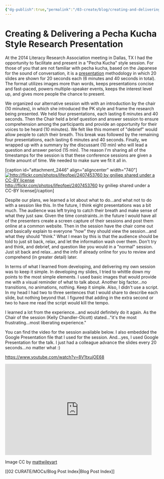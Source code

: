 ```yaml
---
{"dg-publish":true,"permalink":"/03-create/blog/creating-and-delivering-a-pecha-kucha-style-research-presentation/","title":"Creating & Delivering a Pecha Kucha Style Research Presentation","tags":["google-presentation","lra","research"]}
---
```


# Creating & Delivering a Pecha Kucha Style Research Presentation

At the 2014 Literacy Research Association meeting in Dallas, TX I had the opportunity to facilitate and present in a "Pecha Kucha" style session. For those of you that are not familiar with pecha kucha, based on the Japanese for the sound of conversation, it is a [presentation](http://en.wikipedia.org/wiki/Presentation) methodology in which 20 slides are shown for 20 seconds each (6 minutes and 40 seconds in total). The format utilizes images more than words, keeps presentations concise and fast-paced, powers multiple-speaker events, keeps the interest level up, and gives more people the chance to present.

We organized our alternative session with with an introduction by the chair (10 minutes), in which she introduced the PK style and frame the research being presented. We held four presentations, each lasting 6 minutes and 40 seconds. Then the Chair held a brief question and answer session to ensure comprehension among the participants and provide an opportunity for their voices to be heard (10 minutes). We felt like this moment of "debrief" would allow people to catch their breath. This break was followed by the remaining four presentations, each lasting 6 minutes and 40 seconds. Finally, we wrapped up with a summary by the discussant (10 min) who will lead a question and answer period (15 min). The reason I'm sharing all of the timestamps for the session is that these conference sessions are given a finite amount of time. We needed to make sure we fit it all in.

\[caption id="attachment\_2446" align="aligncenter" width="740"\][![http://flickr.com/photos/lifeofpei/2407453760 by gniliep shared under a CC-BY license](images/2407453760_dbdc5d2d71_b-1024x768.jpg)](http://wiobyrne.com/wp-content/uploads/2014/02/2407453760_dbdc5d2d71_b.jpg) http://flickr.com/photos/lifeofpei/2407453760 by gniliep shared under a CC-BY license\[/caption\]

Despite our plans, we learned a lot about what to do...and what not to do with a session like this. In the future, I think eight presentations was a bit much. The audience was left trying to catch their breath and make sense of what they just saw. Given the time constraints..in the future I would have all of the presenters create a screen capture of their sessions and post them online at a common website. Then in the session have the chair come out and basically explain to everyone "how" they should view the session...and what they should "think." What I mean by this is that the audience should be told to just sit back, relax, and let the information wash over them. Don't try and think, and debrief, and question like you would in a "normal" session. Just sit back and relax...and the info if already online for you to review and comprehend (in greater detail) later.

In terms of what I learned from developing, and delivering my own session was to keep it simple. In developing my slides, I tried to whittle down my points to the most simple elements. I used basic images that would provide me with a visual reminder of what to talk about. Another big factor...no transitions, no animations, nothing. Keep it simple. Also, I didn't use a script. In my head I had two to three sentences that I would share to describe each slide, but nothing beyond that. I figured that adding in the extra second or two to have me read the script would kill the tempo.

I learned a lot from the experience...and would definitely do it again. As the Chair of the session (Kelly Chandler-Olcott) stated..."it's the most frustrating...most liberating experience."

You can find the video for the session available below. I also embedded the Google Presentation file that I used for the session. And...yes, I used Google Presentation for the talk. I just had a colleague advance the slides every 20 seconds...no matter what :)

https://www.youtube.com/watch?v=8V1txujOE68

<iframe src="https://docs.google.com/presentation/d/1ieCmzJ22iE3e63zH6Jnzr9XNdaQKKqKW9NkBBOxGR2k/embed?start=false&amp;loop=false&amp;delayms=3000" width="480" height="299" frameborder="0" allowfullscreen="allowfullscreen"></iframe>

Image CC by [mattwileyart](http://www.deviantart.com/art/Pecha-Kucha-316325130)

[[02 CURATE/MOCs/Blog Post Index\|Blog Post Index]]